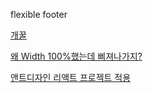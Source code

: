 flexible footer

[개꿀](https://studiomeal.com/archives/197)

[왜 Width 100%했는데 삐져나가지?](https://ofcourse.kr/css-course/box-sizing-%EC%86%8D%EC%84%B1)

[앤트디자인 리액트 프로젝트 적용](https://jeonghwan-kim.github.io/2018/10/13/ant-design-101.html)

